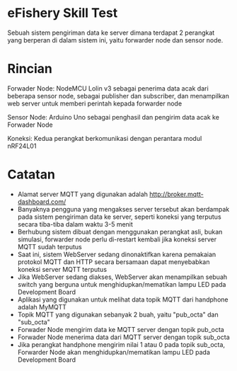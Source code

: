 # eFishery Skill Test
Sebuah sistem pengiriman data ke server dimana terdapat 2 perangkat yang berperan di dalam sistem ini, yaitu forwarder node dan sensor node.

# Rincian
Forwader Node: NodeMCU Lolin v3 sebagai penerima data acak dari beberapa sensor node, sebagai publisher dan subscriber, dan menampilkan web server untuk memberi perintah kepada forwarder node

Sensor Node: Arduino Uno sebagai penghasil dan pengirim data acak ke Forwader Node

Koneksi: Kedua perangkat berkomunikasi dengan perantara modul nRF24L01

# Catatan
- Alamat server MQTT yang digunakan adalah http://broker.mqtt-dashboard.com/
- Banyaknya pengguna yang mengakses server tersebut akan berdampak pada sistem pengiriman data ke server, seperti koneksi yang terputus secara tiba-tiba dalam waktu 3-5 menit
- Berhubung sistem dibuat dengan menggunakan perangkat asli, bukan simulasi, forwarder node perlu di-restart kembali jika koneksi server MQTT sudah terputus
- Saat ini, sistem WebServer sedang dinonaktifkan karena pemakaian protokol MQTT dan HTTP secara bersamaan dapat menyebabkan koneksi server MQTT terputus
- Jika WebServer sedang diakses, WebServer akan menampilkan sebuah switch yang berguna untuk menghidupkan/mematikan lampu LED pada Development Board
- Aplikasi yang digunakan untuk melihat data topik MQTT dari handphone adalah MyMQTT
- Topik MQTT yang digunakan sebanyak 2 buah, yaitu "pub_octa" dan "sub_octa"
- Forwader Node mengirim data ke MQTT server dengan topik pub_octa
- Forwader Node menerima data dari MQTT server dengan topik sub_octa
- Jika perangkat handphone mengirim nilai 1 atau 0 pada topik sub_octa, Forwarder Node akan menghidupkan/mematikan lampu LED pada Development Board
